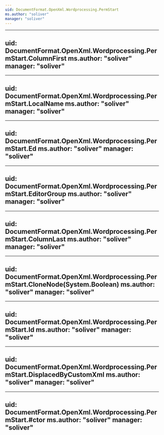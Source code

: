 ```yaml
---
uid: DocumentFormat.OpenXml.Wordprocessing.PermStart
ms.author: "soliver"
manager: "soliver"
---
```


---
uid: DocumentFormat.OpenXml.Wordprocessing.PermStart.ColumnFirst
ms.author: "soliver"
manager: "soliver"
---

---
uid: DocumentFormat.OpenXml.Wordprocessing.PermStart.LocalName
ms.author: "soliver"
manager: "soliver"
---

---
uid: DocumentFormat.OpenXml.Wordprocessing.PermStart.Ed
ms.author: "soliver"
manager: "soliver"
---

---
uid: DocumentFormat.OpenXml.Wordprocessing.PermStart.EditorGroup
ms.author: "soliver"
manager: "soliver"
---

---
uid: DocumentFormat.OpenXml.Wordprocessing.PermStart.ColumnLast
ms.author: "soliver"
manager: "soliver"
---

---
uid: DocumentFormat.OpenXml.Wordprocessing.PermStart.CloneNode(System.Boolean)
ms.author: "soliver"
manager: "soliver"
---

---
uid: DocumentFormat.OpenXml.Wordprocessing.PermStart.Id
ms.author: "soliver"
manager: "soliver"
---

---
uid: DocumentFormat.OpenXml.Wordprocessing.PermStart.DisplacedByCustomXml
ms.author: "soliver"
manager: "soliver"
---

---
uid: DocumentFormat.OpenXml.Wordprocessing.PermStart.#ctor
ms.author: "soliver"
manager: "soliver"
---
